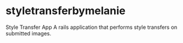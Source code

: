 # styletransferbymelanie
Style Transfer App
A rails application that performs style transfers on submitted images. 
